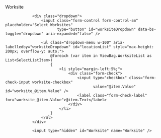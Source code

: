 <div class="col-md-4">
				<label>Worksite</label>

				<div class="dropdown">
					<input class="form-control form-control-sm" placeholder="Select Worksites"
						   type="button" id="worksiteDropdown" data-bs-toggle="dropdown" aria-expanded="false" />

					<ul class="dropdown-menu w-100" aria-labelledby="worksiteDropdown" id="locationList" style="max-height: 200px; overflow-y: auto;">
						@foreach (var item in ViewBag.WorksiteList as List<SelectListItem>)
						{
							<li style="margin-left:5%;">
								<div class="form-check">
									<input type="checkbox" class="form-check-input worksite-checkbox"
										   value="@item.Value" id="worksite_@item.Value" />
									<label class="form-check-label" for="worksite_@item.Value">@item.Text</label>
								</div>
							</li>
						}
					</ul>
				</div>

				<input type="hidden" id="Worksite" name="Worksite" />

</div>
